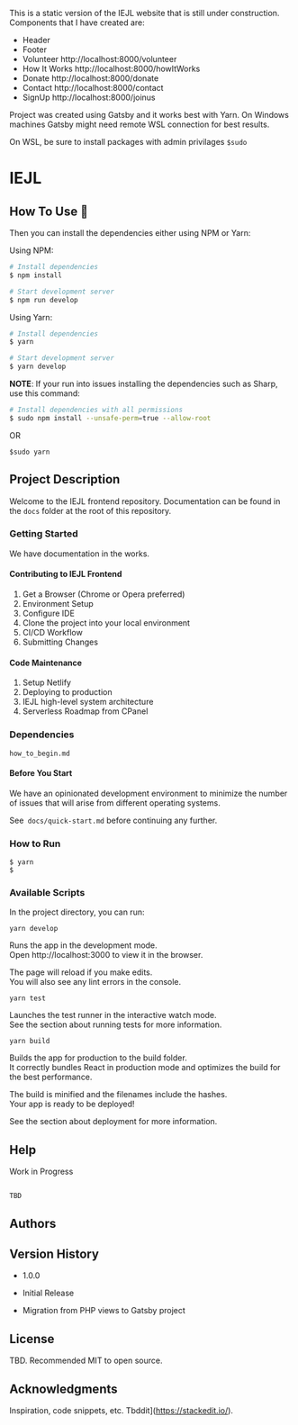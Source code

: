 This is a static version of the IEJL website that is still under construction. Components that I have created are:

* Header 
* Footer
* Volunteer http://localhost:8000/volunteer
* How It Works http://localhost:8000/howItWorks
* Donate http://localhost:8000/donate
* Contact http://localhost:8000/contact
* SignUp http://localhost:8000/joinus



Project was created using Gatsby and it works best with Yarn. On Windows machines Gatsby might need remote WSL connection for best results. 

On WSL, be sure to install packages with admin privilages ```$sudo```


# IEJL

## How To Use 🔧

Then you can install the dependencies either using NPM or Yarn:

Using NPM:

```bash
# Install dependencies
$ npm install

# Start development server
$ npm run develop
```

Using Yarn:

```bash
# Install dependencies
$ yarn

# Start development server
$ yarn develop
```

**NOTE**:
If your run into issues installing the dependencies such as Sharp, use this command:

```bash
# Install dependencies with all permissions
$ sudo npm install --unsafe-perm=true --allow-root
```
OR

```
$sudo yarn
```

## Project Description

Welcome to the IEJL frontend repository. Documentation can be found in the `docs` folder at the root of this repository.

### Getting Started

We have documentation in the works.

#### Contributing to IEJL Frontend

1. Get a Browser (Chrome or Opera preferred)
2. Environment Setup
3. Configure IDE
4. Clone the project into your local environment
5. CI/CD Workflow
6. Submitting Changes

#### Code Maintenance

1. Setup Netlify
2. Deploying to production
3. IEJL high-level system architecture
4. Serverless Roadmap from CPanel

### Dependencies

`how_to_begin.md`

#### Before You Start

We have an opinionated development environment to minimize the number of issues that will arise from different operating systems.

See` docs/quick-start.md` before continuing any further.

### How to Run

```
$ yarn
$
```

### Available Scripts

In the project directory, you can run:

`yarn develop`

Runs the app in the development mode.<br> Open http://localhost:3000 to view it in the browser.

The page will reload if you make edits.<br> You will also see any lint errors in the console.

`yarn test`

Launches the test runner in the interactive watch mode.<br> See the section about running tests for more information.

`yarn build`

Builds the app for production to the build folder.<br> It correctly bundles React in production mode and optimizes the build for the best performance.

The build is minified and the filenames include the hashes.<br> Your app is ready to be deployed!

See the section about deployment for more information.

## Help

Work in Progress

```

TBD

```

## Authors

## Version History

- 1.0.0

- Initial Release

- Migration from PHP views to Gatsby project

## License

TBD. Recommended MIT to open source.

## Acknowledgments

Inspiration, code snippets, etc. Tbddit](https://stackedit.io/).

